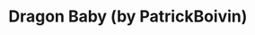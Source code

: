 <!--
id: 34935533780
link: http://tumblr.atmos.org/post/34935533780/dragon-baby-by-patrickboivin
slug: dragon-baby-by-patrickboivin
date: Sat Nov 03 2012 16:29:17 GMT-0700 (PDT)
publish: 2012-11-03
tags: 
title: Dragon Baby (by PatrickBoivin)
-->


Dragon Baby (by PatrickBoivin)
==============================



